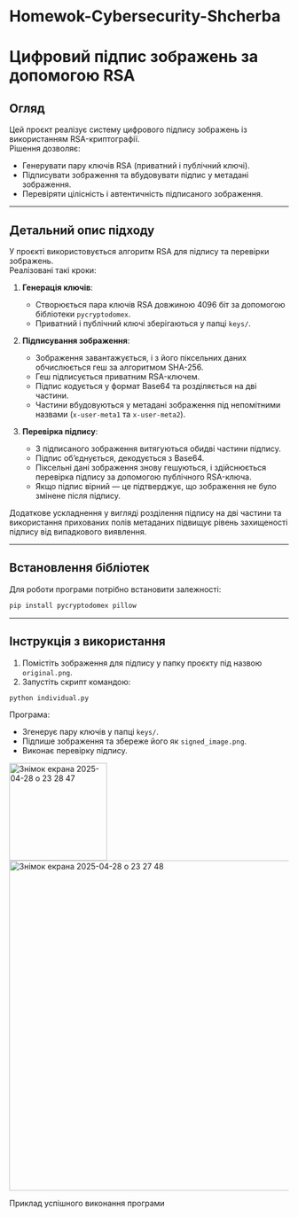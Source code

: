 # Homewok-Cybersecurity-Shcherba

# Цифровий підпис зображень за допомогою RSA

## Огляд

Цей проєкт реалізує систему цифрового підпису зображень із використанням RSA-криптографії.  
Рішення дозволяє:
- Генерувати пару ключів RSA (приватний і публічний ключі).
- Підписувати зображення та вбудовувати підпис у метадані зображення.
- Перевіряти цілісність і автентичність підписаного зображення.

---

## Детальний опис підходу

У проєкті використовується алгоритм RSA для підпису та перевірки зображень.  
Реалізовані такі кроки:

1. **Генерація ключів**:
   - Створюється пара ключів RSA довжиною 4096 біт за допомогою бібліотеки `pycryptodomex`.
   - Приватний і публічний ключі зберігаються у папці `keys/`.

2. **Підписування зображення**:
   - Зображення завантажується, і з його піксельних даних обчислюється геш за алгоритмом SHA-256.
   - Геш підписується приватним RSA-ключем.
   - Підпис кодується у формат Base64 та розділяється на дві частини.
   - Частини вбудовуються у метадані зображення під непомітними назвами (`x-user-meta1` та `x-user-meta2`).

3. **Перевірка підпису**:
   - З підписаного зображення витягуються обидві частини підпису.
   - Підпис об’єднується, декодується з Base64.
   - Піксельні дані зображення знову гешуються, і здійснюється перевірка підпису за допомогою публічного RSA-ключа.
   - Якщо підпис вірний — це підтверджує, що зображення не було змінене після підпису.

Додаткове ускладнення у вигляді розділення підпису на дві частини та використання прихованих полів метаданих підвищує рівень захищеності підпису від випадкового виявлення.

---

## Встановлення бібліотек

Для роботи програми потрібно встановити залежності:

```bash
pip install pycryptodomex pillow
```

---

## Інструкція з використання

1. Помістіть зображення для підпису у папку проєкту під назвою `original.png`.
2. Запустіть скрипт командою:

```bash
python individual.py
```

Програма:
- Згенерує пару ключів у папці `keys/`.
- Підпише зображення та збереже його як `signed_image.png`.
- Виконає перевірку підпису.

<img width="176" alt="Знімок екрана 2025-04-28 о 23 28 47" src="https://github.com/user-attachments/assets/b5311cbd-390c-40e9-9fcd-298d8bf8cd24" />



<img width="596" alt="Знімок екрана 2025-04-28 о 23 27 48" src="https://github.com/user-attachments/assets/f07ffb9b-e395-440e-a53c-e65594b4ecfe" />



Приклад успішного виконання програми
